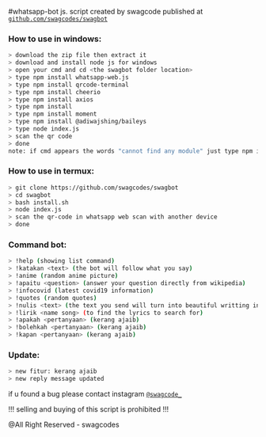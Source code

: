 ﻿#whatsapp-bot js. script created by swagcode published at [`github.com/swagcodes/swagbot`](github.com/swagcodes/swagbot)

### How to use in windows:
```bash
> download the zip file then extract it
> download and install node js for windows
> open your cmd and cd <the swagbot folder location>
> type npm install whatsapp-web.js
> type npm install qrcode-terminal
> type npm install cheerio
> type npm install axios
> type npm install
> type npm install moment
> type npm install @adiwajshing/baileys
> type node index.js
> scan the qr code
> done
note: if cmd appears the words "cannot find any module" just type npm install <the module not found>
```

### How to use in termux:
 
```bash
> git clone https://github.com/swagcodes/swagbot
> cd swagbot
> bash install.sh
> node index.js
> scan the qr-code in whatsapp web scan with another device
> done
```

### Command bot:
```bash
> !help (showing list command)
> !katakan <text> (the bot will follow what you say)
> !anime (random anime picture)
> !apaitu <question> (answer your question directly from wikipedia)
> !infocovid (latest covid19 information)
> !quotes (random quotes)
> !nulis <text> (the text you send will turn into beautiful writting in the book)
> !lirik <name song> (to find the lyrics to search for)
> !apakah <pertanyaan> (kerang ajaib)
> !bolehkah <pertanyaan> (kerang ajaib)
> !kapan <pertanyaan> (kerang ajaib)
```
### Update:
```bash
> new fitur: kerang ajaib
> new reply message updated
```
if u found a bug please contact instagram [`@swagcode_`](https://www.instagram.com/swagcode_/)

!!! selling and buying of this script is prohibited !!!

@All Right Reserved - swagcodes
